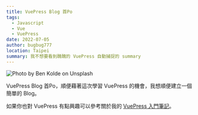 ```yaml
---
title: VuePress Blog 首Po
tags:
  - Javascript
  - Vue
  - VuePress
date: 2022-07-05
author: bugbug777
location: Taipei
summary: 我不想要看到醜醜的 VuePress 自動捕捉的 summary
---
```


![Photo by Ben Kolde on Unsplash](https://images.unsplash.com/photo-1512486130939-2c4f79935e4f?ixlib=rb-1.2.1&ixid=MnwxMjA3fDB8MHxwaG90by1wYWdlfHx8fGVufDB8fHx8&auto=format&fit=crop&w=2680&q=80)

VuePress Blog 首Po，順便藉著這次學習 VuePress 的機會，我想順便建立一個簡單的 Blog。

如果你也對 VuePress 有點興趣可以參考關於我的 [VuePress 入門筆記](../note/vuepress_basic.md)。
